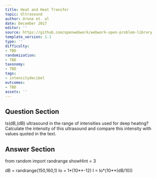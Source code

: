 ```yaml
---
title: Heat and Heat Transfer
topic: Ultrasound
author: Urone et. al
date: December 2017
editor: ''
source: https://github.com/openwebwork/webwork-open-problem-library
template_version: 1.1
type: ''
difficulty:
- TBD
randomization:
- TBD
taxonomy:
- TBD
tags:
- intensitydecibel
outcomes:
- TBD
assets: ''
---
```


## Question Section 

Is(dB,(dB) ultrasound in the range of intensities used for deep heating? Calculate the
intensity of this ultrasound and compare this intensity with values quoted in the text.



## Answer Section

from random import randrange
showHint = 3

dB = randrange(150,160,1)
Io = 1*(10**-12)
I = Io*(10**(dB/10))